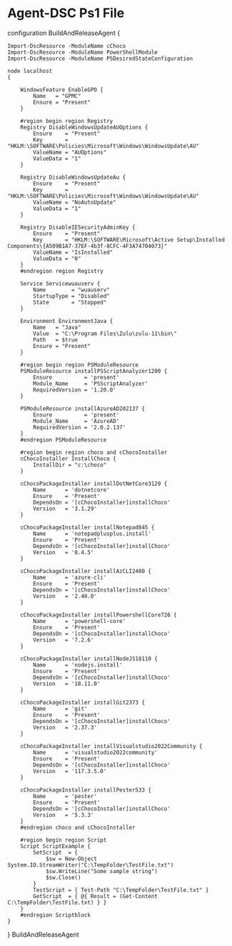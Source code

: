 # Agent-DSC Ps1 File
configuration BuildAndReleaseAgent {

    Import-DscResource -ModuleName cChoco
    Import-DscResource -ModuleName PowerShellModule
    Import-DscResource -ModuleName PSDesiredStateConfiguration

    node localhost
    {
      
        WindowsFeature EnableGPO {
            Name   = "GPMC"
            Ensure = "Present"
        }

        #region begin region Registry
        Registry DisableWindowsUpdateAUOptions {
            Ensure    = "Present"  
            Key       = "HKLM:\SOFTWARE\Policies\Microsoft\Windows\WindowsUpdate\AU"
            ValueName = "AUOptions"
            ValueData = "1"
        }   

        Registry DisableWindowsUpdateAu {
            Ensure    = "Present"  
            Key       = "HKLM:\SOFTWARE\Policies\Microsoft\Windows\WindowsUpdate\AU"
            ValueName = "NoAutoUpdate"
            ValueData = "1"
        }  

        Registry DisableIESecurityAdminKey {
            Ensure    = "Present"  
            Key       = "HKLM:\SOFTWARE\Microsoft\Active Setup\Installed Components\{A509B1A7-37EF-4b3f-8CFC-4F3A74704073}"
            ValueName = "IsInstalled"
            ValueData = "0"
        }
        #endregion region Registry

        Service Servicewuauserv {
            Name        = "wuauserv"
            StartupType = "Disabled"
            State       = "Stopped"
        }

        Environment EnvironmentJava {
            Name   = "Java" 
            Value  = "C:\Program Files\Zulu\zulu-11\bin\"
            Path   = $true
            Ensure = "Present"
        }

        #region begin region PSModuleResource
        PSModuleResource installPSScriptAnalyzer1200 {
            Ensure          = 'present'
            Module_Name     = 'PSScriptAnalyzer'
            RequiredVersion = '1.20.0'
        }

        PSModuleResource installAzureAD202137 {
            Ensure          = 'present'
            Module_Name     = 'AzureAD'
            RequiredVersion = '2.0.2.137'
        }
        #endregion PSModuleResource

        #region begin region choco and cChocoInstaller
        cChocoInstaller InstallChoco {
            InstallDir = "c:\choco"
        }
        
        cChocoPackageInstaller installDotNetCore3129 {
            Name      = 'dotnetcore'
            Ensure    = 'Present'
            DependsOn = '[cChocoInstaller]installChoco'
            Version   = '3.1.29'
        } 

        cChocoPackageInstaller installNotepad845 {
            Name      = 'notepadplusplus.install'
            Ensure    = 'Present'
            DependsOn = '[cChocoInstaller]installChoco'
            Version   = '8.4.5'
        }

        cChocoPackageInstaller installAzCLI2400 {
            Name      = 'azure-cli'
            Ensure    = 'Present'
            DependsOn = '[cChocoInstaller]installChoco'
            Version   = '2.40.0'
        }

        cChocoPackageInstaller installPowershellCore726 {
            Name      = 'powershell-core'
            Ensure    = 'Present'
            DependsOn = '[cChocoInstaller]installChoco'
            Version   = '7.2.6'
        }

        cChocoPackageInstaller installNodeJS18110 {
            Name      = 'nodejs.install'
            Ensure    = 'Present'
            DependsOn = '[cChocoInstaller]installChoco'
            Version   = '18.11.0'
        }

        cChocoPackageInstaller installGit2373 {
            Name      = 'git'
            Ensure    = 'Present'
            DependsOn = '[cChocoInstaller]installChoco'
            Version   = '2.37.3'
        }

        cChocoPackageInstaller installVisualstudio2022Community {
            Name      = 'visualstudio2022community'
            Ensure    = 'Present'
            DependsOn = '[cChocoInstaller]installChoco'
            Version   = '117.3.5.0'
        }

        cChocoPackageInstaller installPester533 {
            Name      = 'pester'
            Ensure    = 'Present'
            DependsOn = '[cChocoInstaller]installChoco'
            Version   = '5.3.3'
        }
        #endregion choco and cChocoInstaller
        
        #region begin region Script
        Script ScriptExample {
            SetScript  = {
                $sw = New-Object System.IO.StreamWriter("C:\TempFolder\TestFile.txt")
                $sw.WriteLine("Some sample string")
                $sw.Close()
            }
            TestScript = { Test-Path "C:\TempFolder\TestFile.txt" }
            GetScript  = { @{ Result = (Get-Content C:\TempFolder\TestFile.txt) } }
        }
        #endregion Scriptblock
    }
}
BuildAndReleaseAgent

